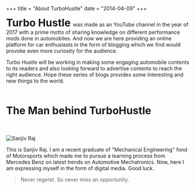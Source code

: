 +++
title = "About TurboHustle"
date = "2014-04-09"
+++

<b style="font-size:2em;">Turbo Hustle </b> was made as an YouTube channel in the year of 2017 with a prime motto of sharing knowledge on different performance mods done in automobiles. And now we are here providing an online platform for car enthusiasts in the form of blogging which we find would provoke even more curiosity for the audience. 

Turbo Hustle will be working in making some engaging automobile contents to its readers and also looking forward to advertise contents to reach the right audience. Hope these series of blogs provides some interesting and new things to the world.
<br>
<br>


# The Man behind TurboHustle
<br>

![Sanjiv Raj](/img/main/sanjiv_raj.jpg)

This is Sanjiv Raj. I am a recent graduate of "Mechanical Engineering" fond of Motorsports which made me to pursue a learning process from Mercedes Benz on latest trends on Automotive Mechatronics. Now, here I am expressing myself in the form of digital media. Good luck.

> Never regeret. So never miss an opportunity.
